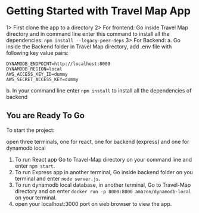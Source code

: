 # Getting Started with Travel Map App

1> First clone the app to a directory
2> For frontend:  Go inside Travel Map directory and in command line enter this command to install all the dependencies: ``` npm install --legacy-peer-deps ```
3> For Backend: 
a. Go inside the Backend folder in Travel Map directory, add .env file with following key value pairs:
```
DYNAMODB_ENDPOINT=http://localhost:8000
DYNAMODB_REGION=local
AWS_ACCESS_KEY_ID=dummy
AWS_SECRET_ACCESS_KEY=dummy
```
b. In your command line enter ``` npm install ``` to install all the dependencies of backend 

## You are Ready To Go

To start the project:

 open three terminals, one for react, one for backend (express) and one for dynamodb local
 1. To run React app Go to Travel-Map directory on your command line and enter ```npm start```.
 2. To run Express app in another terminal, Go inside backend folder on you terminal and enter ```node server.js```.
 3. To run dynamodb local database, in another terminal, Go to Travel-Map directory and on enter ```docker run -p 8000:8000 amazon/dynamodb-local``` on your terminal.
 4. open your localhost:3000 port on web browser to view the app. 
